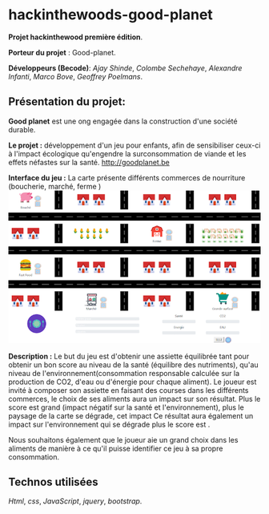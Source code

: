# hackinthewoods-good-planet
**Projet hackinthewood première édition**.

**Porteur du projet** : Good-planet.

**Développeurs (Becode)**: _Ajay Shinde_, _Colombe Sechehaye_, _Alexandre Infanti_, _Marco Bove_, _Geoffrey Poelmans_.


Présentation du projet:
--------------------------

**Good planet** est une ong engagée dans la construction d'une société durable.

**Le projet :** développement d'un jeu pour enfants, afin de sensibiliser ceux-ci à l'impact écologique qu'engendre la surconsommation de viande et les effets néfastes sur la santé.
http://goodplanet.be

**Interface du jeu :** La carte présente différents commerces de nourriture (boucherie, marché, ferme )
![alt text](/./screenshot.png)


**Description :** Le but du jeu est d'obtenir une assiette équilibrée tant pour obtenir un bon score au niveau de la santé (équilibre des nutriments), qu'au niveau de l'environnement(consommation responsable calculée sur la production de CO2, d'eau ou d'énergie pour chaque aliment).
Le joueur est invité à composer son assiette en faisant des courses dans les différents commerces, le choix de ses aliments aura un impact sur son résultat. Plus le score est grand (impact négatif sur la santé et l'environnement), plus le paysage de la carte se dégrade, cet impact Ce résultat aura également un impact sur l'environnement qui se dégrade plus le score est . 

Nous souhaitons également que le joueur aie un grand choix dans les aliments de manière à ce qu'il puisse identifier ce jeu à sa propre consommation.


Technos utilisées
-----------------

_Html_, _css_, _JavaScript_, _jquery_, _bootstrap_.
